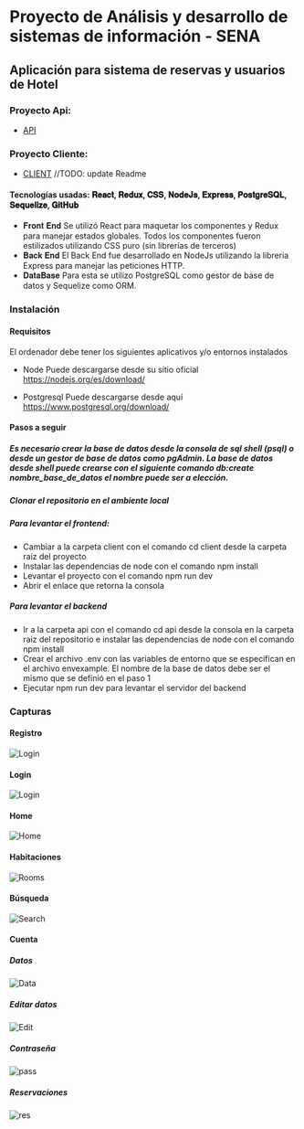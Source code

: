 
# Proyecto de Análisis y desarrollo de sistemas de información - SENA 
## Aplicación para sistema de reservas y usuarios de Hotel
### Proyecto Api:
- [API](../main/api)
### Proyecto Cliente:
- [CLIENT](../main/client)
//TODO: update Readme




#### Tecnologías usadas: 𝐑𝐞𝐚𝐜𝐭, 𝐑𝐞𝐝𝐮𝐱, 𝐂𝐒𝐒, 𝐍𝐨𝐝𝐞𝐉𝐬, 𝐄𝐱𝐩𝐫𝐞𝐬𝐬, 𝐏𝐨𝐬𝐭𝐠𝐫𝐞𝐒𝐐𝐋, 𝐒𝐞𝐪𝐮𝐞𝐥𝐢𝐳𝐞, 𝐆𝐢𝐭𝐇𝐮𝐛
- 𝐅𝐫𝐨𝐧𝐭 𝐄𝐧𝐝
Se utilizó React para maquetar los componentes y Redux para manejar estados globales.
Todos los componentes fueron estilizados utilizando CSS puro (sin librerías de terceros)
- 𝐁𝐚𝐜𝐤 𝐄𝐧𝐝
El  Back End fue desarrollado en NodeJs utilizando la libreria Express para manejar las peticiones HTTP.
- 𝐃𝐚𝐭𝐚𝐁𝐚𝐬𝐞
Para esta se utilizo PostgreSQL como gestor de base de datos y Sequelize como ORM.

### Instalación

#### Requisitos
El ordenador debe tener los siguientes aplicativos y/o entornos instalados

- Node
Puede descargarse desde su sitio oficial https://nodejs.org/es/download/

- Postgresql
Puede descargarse desde aquí https://www.postgresql.org/download/

#### Pasos a seguir
##### Es necesario crear la base de datos desde la consola de sql shell (psql) o desde un gestor de base de datos como pgAdmin. La base de datos desde shell puede crearse con el siguiente comando db:create nombre_base_de_datos el nombre puede ser a elección. 


#####  Clonar el repositorio en el ambiente local

##### Para levantar el frontend:
- Cambiar a la carpeta client con el comando cd client desde la carpeta raiz del proyecto
- Instalar las dependencias de node con el comando npm install
- Levantar el proyecto con el comando npm run dev
- Abrir el enlace que retorna la consola

##### Para levantar el backend
- Ir a la carpeta api con el comando cd api desde la consola en la carpeta raiz del repositorio e instalar las dependencias de node con el comando npm install
- Crear el archivo .env con las variables de entorno que se especifican en el archivo envexample. El nombre de la base de datos debe ser el mismo que se definió en el paso 1
- Ejecutar npm run dev para levantar el servidor del backend

### Capturas

#### Registro
![Login](https://raw.githubusercontent.com/Luizfer-Col/Hotel_Casas/main/screens/01-register.png)

#### Login
![Login](https://raw.githubusercontent.com/Luizfer-Col/Hotel_Casas/main/screens/02-login.png)

#### Home
![Home](https://raw.githubusercontent.com/Luizfer-Col/Hotel_Casas/main/screens/03-home.png)

#### Habitaciones
![Rooms](https://raw.githubusercontent.com/Luizfer-Col/Hotel_Casas/main/screens/04-rooms.png)

#### Búsqueda
![Search](https://raw.githubusercontent.com/Luizfer-Col/Hotel_Casas/main/screens/05-search.png)

#### Cuenta
##### Datos
![Data](https://raw.githubusercontent.com/Luizfer-Col/Hotel_Casas/main/screens/Account-data.jpg)

##### Editar datos
![Edit](https://raw.githubusercontent.com/Luizfer-Col/Hotel_Casas/main/screens/Account-edit.jpg)

##### Contraseña
![pass](https://raw.githubusercontent.com/Luizfer-Col/Hotel_Casas/main/screens/Account-pass.jpg)

##### Reservaciones
![res](https://raw.githubusercontent.com/Luizfer-Col/Hotel_Casas/main/screens/Account-res.jpg)






